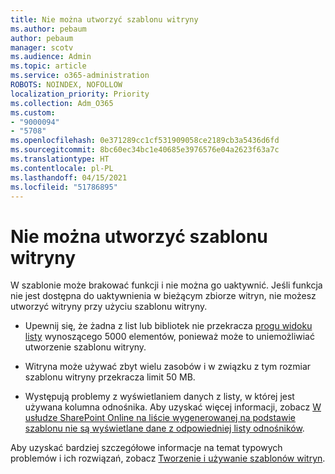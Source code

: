 ```yaml
---
title: Nie można utworzyć szablonu witryny
ms.author: pebaum
author: pebaum
manager: scotv
ms.audience: Admin
ms.topic: article
ms.service: o365-administration
ROBOTS: NOINDEX, NOFOLLOW
localization_priority: Priority
ms.collection: Adm_O365
ms.custom:
- "9000094"
- "5708"
ms.openlocfilehash: 0e371289cc1cf531909058ce2189cb3a5436d6fd
ms.sourcegitcommit: 8bc60ec34bc1e40685e3976576e04a2623f63a7c
ms.translationtype: HT
ms.contentlocale: pl-PL
ms.lasthandoff: 04/15/2021
ms.locfileid: "51786895"
---
```

# <a name="site-template-cannot-be-created"></a>Nie można utworzyć szablonu witryny

W szablonie może brakować funkcji i nie można go uaktywnić. Jeśli funkcja nie jest dostępna do uaktywnienia w bieżącym zbiorze witryn, nie możesz utworzyć witryny przy użyciu szablonu witryny.

- Upewnij się, że żadna z list lub bibliotek nie przekracza [progu widoku listy](https://support.office.com/article/Manage-large-lists-and-libraries-in-SharePoint-B8588DAE-9387-48C2-9248-C24122F07C59) wynoszącego 5000 elementów, ponieważ może to uniemożliwiać utworzenie szablonu witryny.

- Witryna może używać zbyt wielu zasobów i w związku z tym rozmiar szablonu witryny przekracza limit 50 MB.

- Występują problemy z wyświetlaniem danych z listy, w której jest używana kolumna odnośnika. Aby uzyskać więcej informacji, zobacz [W usłudze SharePoint Online na liście wygenerowanej na podstawie szablonu nie są wyświetlane dane z odpowiedniej listy odnośników](https://docs.microsoft.com/sharepoint/support/lists-and-libraries/template-generated-list-incorrect-data).

Aby uzyskać bardziej szczegółowe informacje na temat typowych problemów i ich rozwiązań, zobacz [Tworzenie i używanie szablonów witryn](https://support.office.com/article/Create-and-use-site-templates-60371B0F-00E0-4C49-A844-34759EBDD989).
